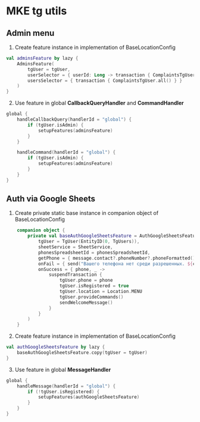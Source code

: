 # MKE tg utils

## Admin menu

1. Create feature instance in implementation of BaseLocationConfig
```kotlin
val adminsFeature by lazy {
    AdminsFeature(
        tgUser = tgUser,
        userSelector = { userId: Long -> transaction { ComplaintsTgUser.findById(userId) } },
        usersSelector = { transaction { ComplaintsTgUser.all() } }
    )
}
```

2. Use feature in global **CallbackQueryHandler** and **CommandHandler**
```kotlin
global {
    handleCallbackQuery(handlerId = "global") {
        if (tgUser.isAdmin) {
            setupFeatures(adminsFeature)
        }
    }

    handleCommand(handlerId = "global") {
        if (tgUser.isAdmin) {
            setupFeatures(adminsFeature)
        }
    }
}
```

## Auth via Google Sheets
1. Create private static base instance in companion object of BaseLocationConfig
```kotlin
    companion object {
        private val baseAuthGoogleSheetsFeature = AuthGoogleSheetsFeature(
            tgUser = TgUser(EntityID(0, TgUsers)),
            sheetService = SheetService,
            phonesSpreadsheetId = phonesSpreadsheetId,
            getPhone = { message.contact?.phoneNumber?.phoneFormatted() },
            onFail = { send("Вашего телефона нет среди разрешенных. ${contactEmail?.let { "Обратитесь на почту $it, чтобы вас добавили в систему." }}") },
            onSuccess = { phone, _ ->
                suspendTransaction {
                    tgUser.phone = phone
                    tgUser.isRegistered = true
                    tgUser.location = Location.MENU
                    tgUser.provideCommands()
                    sendWelcomeMessage()
                }
            }
        )
    }
```

2. Create feature instance in implementation of BaseLocationConfig
```kotlin
val authGoogleSheetsFeature by lazy {
    baseAuthGoogleSheetsFeature.copy(tgUser = tgUser)
}
```

3. Use feature in global **MessageHandler**
```kotlin
global {
    handleMessage(handlerId = "global") {
        if (!tgUser.isRegistered) {
            setupFeatures(authGoogleSheetsFeature)
        }
    }
}
```